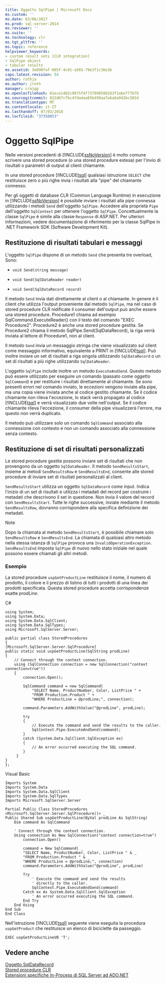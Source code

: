 ```yaml
---
title: Oggetto SqlPipe | Microsoft Docs
ms.custom: ''
ms.date: 03/06/2017
ms.prod: sql-server-2014
ms.reviewer: ''
ms.suite: ''
ms.technology: clr
ms.tgt_pltfrm: ''
ms.topic: reference
helpviewer_keywords:
- custom result sets [CLR integration]
- SqlPipe object
- tabular results
ms.assetid: 3e090faf-085f-4c01-a565-79e3f1c36e3b
caps.latest.revision: 54
author: rothja
ms.author: jroth
manager: craigg
ms.openlocfilehash: 61ece1402c9675f4f737098580283f1a6e777b76
ms.sourcegitcommit: 022d67cfbc4fdadaa65b499aa7a6a8a942bc502d
ms.translationtype: MT
ms.contentlocale: it-IT
ms.lasthandoff: 07/03/2018
ms.locfileid: "37350853"
---
```

# <a name="sqlpipe-object"></a>Oggetto SqlPipe
  Nelle versioni precedenti di [!INCLUDE[ssNoVersion](../../includes/ssnoversion-md.md)] è molto comune scrivere una stored procedure (o una stored procedure estesa) per l'invio di risultati o parametri di output al client chiamante.  
  
 In una stored procedure [!INCLUDE[tsql](../../includes/tsql-md.md)] qualsiasi istruzione `SELECT` che restituisce zero o più righe invia i risultati alla "pipe" del chiamante connesso.  
  
 Per gli oggetti di database CLR (Common Language Runtime) in esecuzione in [!INCLUDE[ssNoVersion](../../includes/ssnoversion-md.md)] è possibile inviare i risultati alla pipe connessa utilizzando i metodi `Send` dell'oggetto `SqlPipe`. Accedere alla proprietà `Pipe` dell'oggetto `SqlContext` per ottenere l'oggetto `SqlPipe`. Concettualmente la classe `SqlPipe` è simile alla classe `Response` di ASP.NET. Per ulteriori informazioni, vedere documentazione di riferimento per la classe SqlPipe in .NET Framework SDK (Software Development Kit).  
  
## <a name="returning-tabular-results-and-messages"></a>Restituzione di risultati tabulari e messaggi  
 L'oggetto `SqlPipe` dispone di un metodo `Send` che presenta tre overload, Sono:  
  
-   `void Send(string message)`  
  
-   `void Send(SqlDataReader reader)`  
  
-   `void Send(SqlDataRecord record)`  
  
 Il metodo `Send` invia dati direttamente al client o al chiamante. In genere è il client che utilizza l'output proveniente dal metodo `SqlPipe`, ma nel caso di stored procedure CLR nidificate il consumer dell'output può anche essere una stored procedure. Procedure1 chiama ad esempio SqlCommand.ExecuteReader() con il testo del comando "EXEC Procedure2". Procedure2 è anche una stored procedure gestita. Se Procedure2 chiama il metodo SqlPipe.Send(SqlDataRecord), la riga verrà inviata al lettore di Procedure1, non al client.  
  
 Il metodo `Send` invia un messaggio stringa che viene visualizzato sul client come messaggio informativo, equivalente a PRINT in [!INCLUDE[tsql](../../includes/tsql-md.md)]. Può inoltre inviare un set di risultati a riga singola utilizzando `SqlDataRecord` o un set di risultati a più righe utilizzando `SqlDataReader`.  
  
 L'oggetto `SqlPipe` include inoltre un metodo `ExecuteAndSend`. Questo metodo può essere utilizzato per eseguire un comando (passato come oggetto `SqlCommand`) e per restituire i risultati direttamente al chiamante. Se sono presenti errori nel comando inviato, le eccezioni vengono inviate alla pipe, ma una copia viene inviata anche al codice gestito chiamante. Se il codice chiamante non rileva l'eccezione, lo stack verrà propagato al codice [!INCLUDE[tsql](../../includes/tsql-md.md)] e verrà visualizzato due volte nell'output. Se il codice chiamante rileva l'eccezione, il consumer della pipe visualizzerà l'errore, ma questo non verrà duplicato.  
  
 Il metodo può utilizzare solo un comando `SqlCommand` associato alla connessione con contesto e non un comando associato alla connessione senza contesto.  
  
## <a name="returning-custom-result-sets"></a>Restituzione di set di risultati personalizzati  
 Le stored procedure gestite possono inviare set di risultati che non provengono da un oggetto `SqlDataReader`. Il metodo `SendResultsStart`, insieme ai metodi `SendResultsRow` e `SendResultsEnd`, consente alle stored procedure di inviare set di risultati personalizzati al client.  
  
 `SendResultsStart` utilizza un oggetto `SqlDataRecord` come input. Indica l'inizio di un set di risultati e utilizza i metadati del record per costruire i metadati che descrivono il set in questione. Non invia il valore del record con `SendResultsStart`. Tutte le righe successive, inviate mediante il metodo `SendResultsRow`, dovranno corrispondere alla specifica definizione dei metadati.  
  
> [!NOTE]  
>  Dopo la chiamata al metodo `SendResultsStart`, è possibile chiamare solo `SendResultsRow` e `SendResultsEnd`. La chiamata di qualsiasi altro metodo nella stessa istanza di `SqlPipe` provoca una `InvalidOperationException`. `SendResultsEnd` imposta `SqlPipe` di nuovo nello stato iniziale nel quale possono essere chiamati gli altri metodi.  
  
### <a name="example"></a>Esempio  
 La stored procedure `uspGetProductLine` restituisce il nome, il numero di prodotto, il colore e il prezzo di listino di tutti i prodotti di una linea dei prodotti specificata. Questa stored procedure accetta corrispondenze esatte *prodLine*.  
  
 C#  
  
```  
using System;  
using System.Data;  
using System.Data.SqlClient;  
using System.Data.SqlTypes;  
using Microsoft.SqlServer.Server;  
  
public partial class StoredProcedures  
{  
[Microsoft.SqlServer.Server.SqlProcedure]  
public static void uspGetProductLine(SqlString prodLine)  
{  
    // Connect through the context connection.  
    using (SqlConnection connection = new SqlConnection("context connection=true"))  
    {  
        connection.Open();  
  
        SqlCommand command = new SqlCommand(  
            "SELECT Name, ProductNumber, Color, ListPrice " +  
            "FROM Production.Product " +   
            "WHERE ProductLine = @prodLine;", connection);  
  
        command.Parameters.AddWithValue("@prodLine", prodLine);  
  
        try  
        {  
            // Execute the command and send the results to the caller.  
            SqlContext.Pipe.ExecuteAndSend(command);  
        }  
        catch (System.Data.SqlClient.SqlException ex)  
        {  
            // An error occurred executing the SQL command.  
        }  
     }  
}  
};  
```  
  
 Visual Basic  
  
```  
Imports System  
Imports System.Data  
Imports System.Data.SqlClient  
Imports System.Data.SqlTypes  
Imports Microsoft.SqlServer.Server  
  
Partial Public Class StoredProcedures  
<Microsoft.SqlServer.Server.SqlProcedure()> _  
Public Shared Sub uspGetProductLine(ByVal prodLine As SqlString)  
    Dim command As SqlCommand  
  
    ' Connect through the context connection.  
    Using connection As New SqlConnection("context connection=true")  
        connection.Open()  
  
        command = New SqlCommand( _  
        "SELECT Name, ProductNumber, Color, ListPrice " & _  
        "FROM Production.Product " & _  
        "WHERE ProductLine = @prodLine;", connection)  
        command.Parameters.AddWithValue("@prodLine", prodLine)  
  
        Try  
            ' Execute the command and send the results   
            ' directly to the caller.  
            SqlContext.Pipe.ExecuteAndSend(command)  
        Catch ex As System.Data.SqlClient.SqlException  
            ' An error occurred executing the SQL command.  
        End Try  
    End Using  
End Sub  
End Class  
```  
  
 Nell'istruzione [!INCLUDE[tsql](../../includes/tsql-md.md)] seguente viene eseguita la procedura `uspGetProduct` che restituisce un elenco di biciclette da passeggio.  
  
```  
EXEC uspGetProductLineVB 'T';  
```  
  
## <a name="see-also"></a>Vedere anche  
 [Oggetto SqlDataRecord](sqldatarecord-object.md)   
 [Stored procedure CLR](../../database-engine/dev-guide/clr-stored-procedures.md)   
 [Estensioni specifiche In-Process di SQL Server ad ADO.NET](sql-server-in-process-specific-extensions-to-ado-net.md)  
  
  
